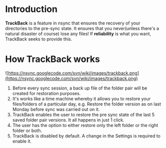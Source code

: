 # Introduction #

**TrackBack** is a feature in nsync that ensures the recovery of your directories to the pre-sync state. It ensures that you never(unless there's a natural disaster of course) lose any files! If **reliability** is what you want, TrackBack seeks to provide this.

# How TrackBack works #

![https://nsync.googlecode.com/svn/wiki/images/trackback.png](https://nsync.googlecode.com/svn/wiki/images/trackback.png)

  1. Before every sync session, a back up file of the folder pair will be created for restoration purposes.
  1. It's works like a time machine whereby it allows you to restore your files/folders of a particular day, e.g. Restore the folder version as on last Monday before sync was carried out on it.
  1. TrackBack enables the user to restore the pre sync state of the last 5 saved folder pair versions. It all happens in just 1 click.
  1. The user has the option to either restore only the left folder or the right folder or both.
  1. TrackBack is disabled by default. A change in the Settings is required to enable it.